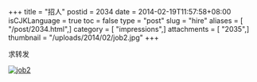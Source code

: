+++
title = "招人"
postid = 2034
date = 2014-02-19T11:57:58+08:00
isCJKLanguage = true
toc = false
type = "post"
slug = "hire"
aliases = [ "/post/2034.html",]
category = [ "impressions",]
attachments = [ "2035",]
thumbnail = "/uploads/2014/02/job2.jpg"
+++


求转发

<!-- /uploads/2014/02/job2.jpg -->

[![job2](http://file.zengrong.net/blog/job2.jpg)](http://file.zengrong.net/blog/job2.jpg)


